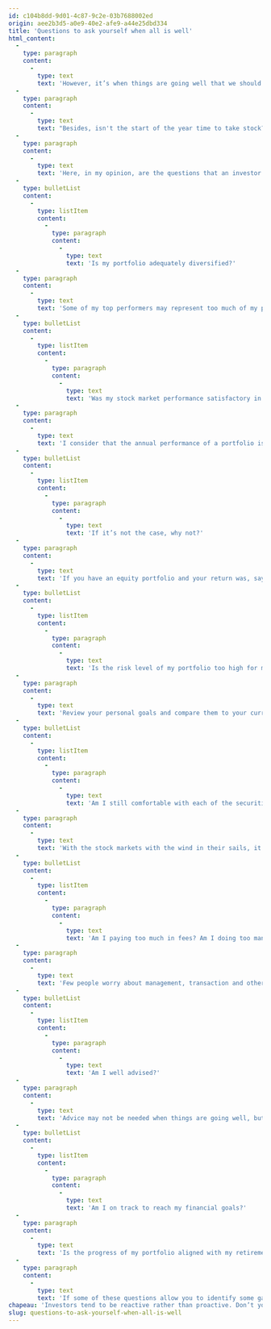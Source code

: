 ```yaml
---
id: c104b8dd-9d01-4c87-9c2e-03b7688002ed
origin: aee2b3d5-a0e9-40e2-afe9-a44e25dbd334
title: 'Questions to ask yourself when all is well'
html_content:
  -
    type: paragraph
    content:
      -
        type: text
        text: 'However, it’s when things are going well that we should question ourselves. And I don’t think I’m too wrong in saying that things are doing well at present, at least for the investor who has invested in the stock market in Canada and the United States for several years.'
  -
    type: paragraph
    content:
      -
        type: text
        text: "Besides, isn't the start of the year time to take stock?"
  -
    type: paragraph
    content:
      -
        type: text
        text: 'Here, in my opinion, are the questions that an investor should be asking now:'
  -
    type: bulletList
    content:
      -
        type: listItem
        content:
          -
            type: paragraph
            content:
              -
                type: text
                text: 'Is my portfolio adequately diversified?'
  -
    type: paragraph
    content:
      -
        type: text
        text: 'Some of my top performers may represent too much of my portfolio. Do I have too many investments in certain sectors? In banks, for example?'
  -
    type: bulletList
    content:
      -
        type: listItem
        content:
          -
            type: paragraph
            content:
              -
                type: text
                text: 'Was my stock market performance satisfactory in 2019? In the past five years?'
  -
    type: paragraph
    content:
      -
        type: text
        text: 'I consider that the annual performance of a portfolio is not as important as its longer-term performance, over five or 10 years for example. The investor should nevertheless ensure that his performance is adequate and that it does not diverge too much from that of the markets as a whole.'
  -
    type: bulletList
    content:
      -
        type: listItem
        content:
          -
            type: paragraph
            content:
              -
                type: text
                text: 'If it’s not the case, why not?'
  -
    type: paragraph
    content:
      -
        type: text
        text: 'If you have an equity portfolio and your return was, say, less than 10% in 2019, you should ask yourself some questions. Is it caused by inadequate diversification? By some securities that did particularly badly in 2019?'
  -
    type: bulletList
    content:
      -
        type: listItem
        content:
          -
            type: paragraph
            content:
              -
                type: text
                text: 'Is the risk level of my portfolio too high for my personal situation?'
  -
    type: paragraph
    content:
      -
        type: text
        text: 'Review your personal goals and compare them to your current asset allocation. Are you looking above all for the appreciation or the preservation of your capital? Are you psychologically ready to experience a 10% or 20% drop in the value of your portfolio in the coming months? Would such a drop put your standard of living in retirement at risk?'
  -
    type: bulletList
    content:
      -
        type: listItem
        content:
          -
            type: paragraph
            content:
              -
                type: text
                text: 'Am I still comfortable with each of the securities in my portfolio?'
  -
    type: paragraph
    content:
      -
        type: text
        text: 'With the stock markets with the wind in their sails, it may be a good idea to question certain stocks in which you’ve lost confidence as to their long-term growth prospects. The time is surely favourable to prune the "dead branches" of your portfolio.'
  -
    type: bulletList
    content:
      -
        type: listItem
        content:
          -
            type: paragraph
            content:
              -
                type: text
                text: 'Am I paying too much in fees? Am I doing too many transactions?'
  -
    type: paragraph
    content:
      -
        type: text
        text: 'Few people worry about management, transaction and other fees when the markets appreciate by 20%. But their perception could change rapidly in an environment of significantly lower returns. If you pay more than 1% of your assets annually in miscellaneous fees, perhaps you should review the way you invest.'
  -
    type: bulletList
    content:
      -
        type: listItem
        content:
          -
            type: paragraph
            content:
              -
                type: text
                text: 'Am I well advised?'
  -
    type: paragraph
    content:
      -
        type: text
        text: 'Advice may not be needed when things are going well, but the true value of a good financial advisor usually becomes evident in tough times, when the markets dip. If your advisor communicates little with you these days, do you really think he will call you more when things go wrong?'
  -
    type: bulletList
    content:
      -
        type: listItem
        content:
          -
            type: paragraph
            content:
              -
                type: text
                text: 'Am I on track to reach my financial goals?'
  -
    type: paragraph
    content:
      -
        type: text
        text: 'Is the progress of my portfolio aligned with my retirement goals? Were the financial projections I made during my last financial planning project too aggressive in forecasting returns?'
  -
    type: paragraph
    content:
      -
        type: text
        text: 'If some of these questions allow you to identify some gaps in your portfolio, don’t wait for a possible fall in the markets to resolve them.'
chapeau: 'Investors tend to be reactive rather than proactive. Don’t you find it strange that it’s only when the markets strongly correct that the so-called experts are asked how an investor should build his portfolio to guard against such corrections?'
slug: questions-to-ask-yourself-when-all-is-well
---
```

